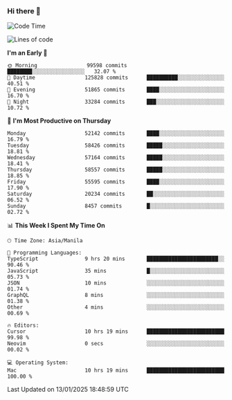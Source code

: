### Hi there 👋

<!--START_SECTION:waka-->
![Code Time](http://img.shields.io/badge/Code%20Time-5%2C774%20hrs%2058%20mins-blue)

![Lines of code](https://img.shields.io/badge/From%20Hello%20World%20I%27ve%20Written-118.7%20million%20lines%20of%20code-blue)

**I'm an Early 🐤** 

```text
🌞 Morning                99598 commits       ████████░░░░░░░░░░░░░░░░░   32.07 % 
🌆 Daytime                125828 commits      ██████████░░░░░░░░░░░░░░░   40.51 % 
🌃 Evening                51865 commits       ████░░░░░░░░░░░░░░░░░░░░░   16.70 % 
🌙 Night                  33284 commits       ███░░░░░░░░░░░░░░░░░░░░░░   10.72 % 
```
📅 **I'm Most Productive on Thursday** 

```text
Monday                   52142 commits       ████░░░░░░░░░░░░░░░░░░░░░   16.79 % 
Tuesday                  58426 commits       █████░░░░░░░░░░░░░░░░░░░░   18.81 % 
Wednesday                57164 commits       █████░░░░░░░░░░░░░░░░░░░░   18.41 % 
Thursday                 58557 commits       █████░░░░░░░░░░░░░░░░░░░░   18.85 % 
Friday                   55595 commits       ████░░░░░░░░░░░░░░░░░░░░░   17.90 % 
Saturday                 20234 commits       ██░░░░░░░░░░░░░░░░░░░░░░░   06.52 % 
Sunday                   8457 commits        █░░░░░░░░░░░░░░░░░░░░░░░░   02.72 % 
```


📊 **This Week I Spent My Time On** 

```text
🕑︎ Time Zone: Asia/Manila

💬 Programming Languages: 
TypeScript               9 hrs 20 mins       ███████████████████████░░   90.46 % 
JavaScript               35 mins             █░░░░░░░░░░░░░░░░░░░░░░░░   05.73 % 
JSON                     10 mins             ░░░░░░░░░░░░░░░░░░░░░░░░░   01.74 % 
GraphQL                  8 mins              ░░░░░░░░░░░░░░░░░░░░░░░░░   01.38 % 
Other                    4 mins              ░░░░░░░░░░░░░░░░░░░░░░░░░   00.69 % 

🔥 Editors: 
Cursor                   10 hrs 19 mins      █████████████████████████   99.98 % 
Neovim                   0 secs              ░░░░░░░░░░░░░░░░░░░░░░░░░   00.02 % 

💻 Operating System: 
Mac                      10 hrs 19 mins      █████████████████████████   100.00 % 
```


 Last Updated on 13/01/2025 18:48:59 UTC
<!--END_SECTION:waka-->


<!--
**rad182/rad182** is a ✨ _special_ ✨ repository because its `README.md` (this file) appears on your GitHub profile.

Here are some ideas to get you started:

- 🔭 I’m currently working on ...
- 🌱 I’m currently learning ...
- 👯 I’m looking to collaborate on ...
- 🤔 I’m looking for help with ...
- 💬 Ask me about ...
- 📫 How to reach me: ...
- 😄 Pronouns: ...
- ⚡ Fun fact: ...
-->
